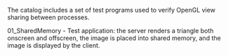 The catalog includes a set of test programs used to verify OpenGL view sharing between processes.

01_SharedMemory - Test application: the server renders a triangle both onscreen and offscreen, the image is placed into shared memory, and the image is displayed by the client.
